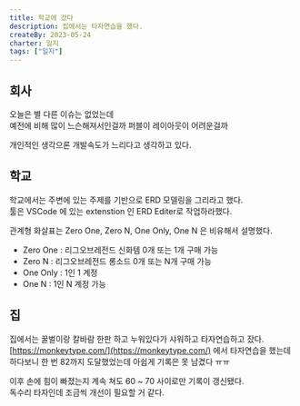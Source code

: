 ```yaml
---
title: 학교에 갔다
description: 집에서는 타자연습을 했다.
createBy: 2023-05-24
charter: 일지
tags: ["일지"]
---
```


## 회사

오늘은 별 다른 이슈는 없었는데  
예전에 비해 많이 느슨해져서인걸까 퍼블이 레이아웃이 어려운걸까

개인적인 생각으론 개발속도가 느리다고 생각하고 있다.

## 학교

학교에서는 주변에 있는 주제를 기반으로 ERD 모델링을 그리라고 했다.  
툴은 VSCode 에 있는 extenstion 인 ERD Editer로 작업하라했다.

관계형 화살표는 Zero One, Zero N, One Only, One N 은 비유해서 설명했다.

- Zero One : 리그오브레전드 신화템 0개 또는 1개 구매 가능
- Zero N : 리그오브레전드 롱소드 0개 또는 N개 구매 가능
- One Only : 1인 1 계정
- One N : 1인 N 계정 가능

## 집

집에서는 꿀벌이랑 칼바람 한판 하고 누워있다가 샤워하고 타자연습하고 잤다.  
[https://monkeytype.com/](https://monkeytype.com/) 에서 타자연습을 했는데 하다보니 한 번 82까지 도달했었는데 아쉽게 기록은 못 남겼다 ㅠㅠ

이후 손에 힘이 빠졌는지 계속 쳐도 60 ~ 70 사이로만 기록이 갱신됐다.  
독수리 타자인데 조금씩 개선이 필요할 거 같다.
